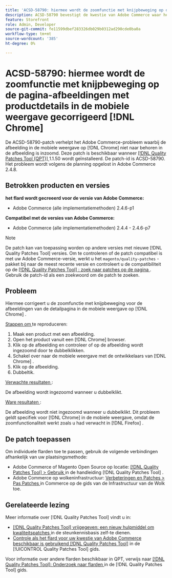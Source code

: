 ```yaml
---
title: 'ACSD-58790: hiermee wordt de zoomfunctie met knijpbeweging op de pagina-afbeeldingen met productdetails in de mobiele weergave gecorrigeerd  [!DNL Chrome]'
description: ACSD-58790 bevestigt de kwestie van Adobe Commerce waar het beeld in mobiele mening op  [!DNL Chrome]  niet binnen op het beeld zoals verwacht zoomde.
feature: Storefront
role: Admin, Developer
source-git-commit: fe11599dbef283326db029b0312ad290cde0ba0a
workflow-type: tm+mt
source-wordcount: '385'
ht-degree: 0%

---
```



# ACSD-58790: hiermee wordt de zoomfunctie met knijpbeweging op de pagina-afbeeldingen met productdetails in de mobiele weergave gecorrigeerd [!DNL Chrome]

De ACSD-58790-patch verhelpt het Adobe Commerce-probleem waarbij de afbeelding in de mobiele weergave op [!DNL Chrome] niet naar behoren in de afbeelding is inzoomd. Deze patch is beschikbaar wanneer [[!DNL Quality Patches Tool (QPT)] ](https://experienceleague.adobe.com/en/docs/commerce-knowledge-base/kb/announcements/commerce-announcements/magento-quality-patches-released-new-tool-to-self-serve-quality-patches) 1.1.50 wordt geïnstalleerd. De patch-id is ACSD-58790. Het probleem wordt volgens de planning opgelost in Adobe Commerce 2.4.8.

## Betrokken producten en versies

**het flard wordt gecreeerd voor de versie van Adobe Commerce:**

* Adobe Commerce (alle implementatiemethoden) 2.4.6-p1

**Compatibel met de versies van Adobe Commerce:**

* Adobe Commerce (alle implementatiemethoden) 2.4.4 - 2.4.6-p7

>[!NOTE]
>
>De patch kan van toepassing worden op andere versies met nieuwe [!DNL Quality Patches Tool] versies. Om te controleren of de patch compatibel is met uw Adobe Commerce-versie, werkt u het `magento/quality-patches` -pakket bij naar de meest recente versie en controleert u de compatibiliteit op de [[!DNL Quality Patches Tool] : zoek naar patches op de pagina ](https://experienceleague.adobe.com/tools/commerce-quality-patches/index.html) . Gebruik de patch-id als een zoekwoord om de patch te zoeken.

## Probleem

Hiermee corrigeert u de zoomfunctie met knijpbeweging voor de afbeeldingen van de detailpagina in de mobiele weergave op [!DNL Chrome] .

<u> Stappen om </u> te reproduceren:

1. Maak een product met een afbeelding.
1. Open het product vanuit een [!DNL Chrome] browser.
1. Klik op de afbeelding en controleer of op de afbeelding wordt ingezoomd door te dubbelklikken.
1. Schakel over naar de mobiele weergave met de ontwikkelaars van [!DNL Chrome] .
1. Klik op de afbeelding.
1. Dubbeltik.

<u> Verwachte resultaten </u>:

De afbeelding wordt ingezoomd wanneer u dubbelklikt.

<u> Ware resultaten </u>:

De afbeelding wordt niet ingezoomd wanneer u dubbelklikt. Dit probleem geldt specifiek voor [!DNL Chrome] in de mobiele weergave, omdat de zoomfunctionaliteit werkt zoals u had verwacht in [!DNL Firefox] .

## De patch toepassen

Om individuele flarden toe te passen, gebruik de volgende verbindingen afhankelijk van uw plaatsingsmethode:

* Adobe Commerce of Magento Open Source op locatie: [[!DNL Quality Patches Tool]  > Gebruik ](/help/tools/quality-patches-tool/usage.md) in de handleiding [!DNL Quality Patches Tool] .
* Adobe Commerce op wolkeninfrastructuur: [ Verbeteringen en Patches > Pas Patches ](https://experienceleague.adobe.com/docs/commerce-cloud-service/user-guide/develop/upgrade/apply-patches.html) in Commerce op de gids van de Infrastructuur van de Wolk toe.

## Gerelateerde lezing

Meer informatie over [!DNL Quality Patches Tool] vindt u in:

* [[!DNL Quality Patches Tool]  vrijgegeven: een nieuw hulpmiddel om kwaliteitspatches ](https://experienceleague.adobe.com/en/docs/commerce-knowledge-base/kb/announcements/commerce-announcements/magento-quality-patches-released-new-tool-to-self-serve-quality-patches) in de steunkennisbasis zelf-te dienen.
* [ Controle als het flard voor uw kwestie van Adobe Commerce beschikbaar is gebruikend  [!DNL Quality Patches Tool]](/help/tools/quality-patches-tool/patches-available-in-qpt/check-patch-for-magento-issue-with-magento-quality-patches.md) in de [!UICONTROL Quality Patches Tool] gids.


Voor informatie over andere flarden beschikbaar in QPT, verwijs naar [[!DNL Quality Patches Tool]: Onderzoek naar flarden ](https://experienceleague.adobe.com/tools/commerce-quality-patches/index.html) in de [!DNL Quality Patches Tool] gids.
